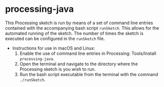 processing-java
===============

This Processing sketch is run by means of a set of command line entries contained with the accompanying bash script `runSketch`. 
This allows for the automated running of the sketch. The number of times the sketch is executed can be configured in the `runSketch` file.

* Instructions for use in macOS and Linux:
  1. Enable the use of command line entries in Processing: Tools/Install `processing-java`.
  2. Open the terminal and navigate to the directory where the Processing sketch is you wish to run.
  3. Run the bash script executable from the terminal with the command `./runSketch`.

